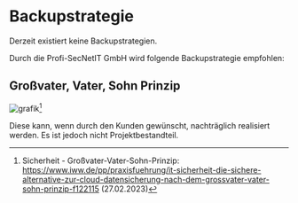 # Backupstrategie

Derzeit existiert keine Backupstrategien.

Durch die Profi-SecNetIT GmbH wird folgende Backupstrategie empfohlen:

## Großvater, Vater, Sohn Prinzip

![grafik](https://user-images.githubusercontent.com/44226321/211316722-ef0a0d1b-0f71-4f0f-b0e3-3d79e2df1561.png)[^1]

Diese kann, wenn durch den Kunden gewünscht, nachträglich realisiert werden.
Es ist jedoch nicht Projektbestandteil.

[^1]: Sicherheit - Großvater-Vater-Sohn-Prinzip: https://www.iww.de/pp/praxisfuehrung/it-sicherheit-die-sichere-alternative-zur-cloud-datensicherung-nach-dem-grossvater-vater-sohn-prinzip-f122115 (27.02.2023)
